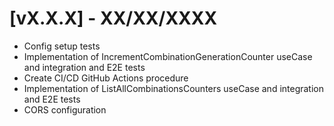 # [vX.X.X] - XX/XX/XXXX

- Config setup tests
- Implementation of IncrementCombinationGenerationCounter useCase and integration and E2E tests
- Create CI/CD GitHub Actions procedure
- Implementation of ListAllCombinationsCounters useCase and integration and E2E tests
- CORS configuration
